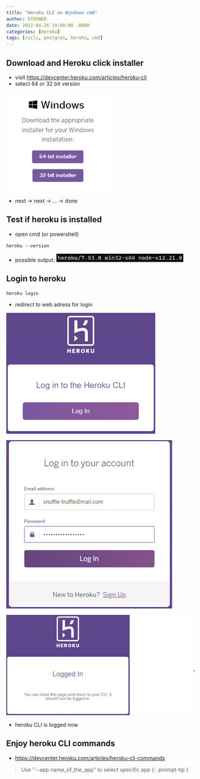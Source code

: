 ```yaml
---
title: "Heroku CLI on Windows cmd"
author: DTOSNER
date: 2022-04-26 19:00:00 -0000
categories: [Heroku]
tags: [rails, postgres, heroku, cmd]
---
```


## Download and Heroku click installer

- visit https://devcenter.heroku.com/articles/heroku-cli
- select 64 or 32 bit version

![image](assets/2022-04-26-heroku-cli-powershell/1.png)

- next -> next -> ... -> done

## Test if heroku is installed

- open cmd (or powershell)

```console
heroku --version
```

- possible output:  ![image](assets/2022-04-26-heroku-cli-powershell/2.png)

## Login to heroku

```console
heroku login
```

- redirect to web adress for login

![image](assets/2022-04-26-heroku-cli-powershell/3.png)

![image](assets/2022-04-26-heroku-cli-powershell/4.png)

![image](assets/2022-04-26-heroku-cli-powershell/5.png)

- heroku CLI is logged now

## Enjoy heroku CLI commands

- https://devcenter.heroku.com/articles/heroku-cli-commands

> Use "--app name_of_the_app" to select specific app
{: .prompt-tip }







